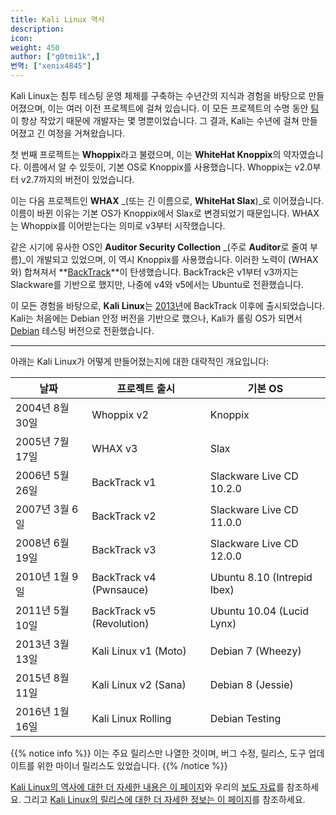 ```yaml
---
title: Kali Linux 역사
description:
icon:
weight: 450
author: ["g0tmi1k",]
번역: ["xenix4845"]
---
```


Kali Linux는 침투 테스팅 운영 체제를 구축하는 수년간의 지식과 경험을 바탕으로 만들어졌으며, 이는 여러 이전 프로젝트에 걸쳐 있습니다. 이 모든 프로젝트의 수명 동안 [팀](/about-us/)이 항상 작았기 때문에 개발자는 몇 명뿐이었습니다. 그 결과, Kali는 수년에 걸쳐 만들어졌고 긴 여정을 거쳐왔습니다.

첫 번째 프로젝트는 **Whoppix**라고 불렸으며, 이는 **WhiteHat Knoppix**의 약자였습니다. 이름에서 알 수 있듯이, 기본 OS로 Knoppix를 사용했습니다. Whoppix는 v2.0부터 v2.7까지의 버전이 있었습니다.

이는 다음 프로젝트인 **WHAX** _(또는 긴 이름으로, **WhiteHat Slax**)_로 이어졌습니다. 이름이 바뀐 이유는 기본 OS가 Knoppix에서 Slax로 변경되었기 때문입니다. WHAX는 Whoppix를 이어받는다는 의미로 v3부터 시작했습니다.

같은 시기에 유사한 OS인 **Auditor Security Collection** _(주로 **Auditor**로 줄여 부름)_이 개발되고 있었으며, 이 역시 Knoppix를 사용했습니다. 이러한 노력이 (WHAX와) 합쳐져서 **[BackTrack](https://www.backtrack-linux.org/)**이 탄생했습니다. BackTrack은 v1부터 v3까지는 Slackware를 기반으로 했지만, 나중에 v4와 v5에서는 Ubuntu로 전환했습니다.

이 모든 경험을 바탕으로, **Kali Linux**는 [2013년](/docs/introduction/press-release/)에 BackTrack 이후에 출시되었습니다. Kali는 처음에는 Debian 안정 버전을 기반으로 했으나, Kali가 롤링 OS가 되면서 [Debian](/docs/policy/kali-linux-relationship-with-debian/) 테스팅 버전으로 전환했습니다.

- - -

아래는 Kali Linux가 어떻게 만들어졌는지에 대한 대략적인 개요입니다:

| 날짜            | 프로젝트 출시             | 기본 OS                     |
|----------------|---------------------------|-----------------------------|
| 2004년 8월 30일 | Whoppix v2                | Knoppix                     |
| 2005년 7월 17일 | WHAX v3                   | Slax                        |
| 2006년 5월 26일 | BackTrack v1              | Slackware Live CD 10.2.0    |
| 2007년 3월 6일  | BackTrack v2              | Slackware Live CD 11.0.0    |
| 2008년 6월 19일 | BackTrack v3              | Slackware Live CD 12.0.0    |
| 2010년 1월 9일  | BackTrack v4 (Pwnsauce)   | Ubuntu 8.10 (Intrepid Ibex) |
| 2011년 5월 10일 | BackTrack v5 (Revolution) | Ubuntu 10.04 (Lucid Lynx)   |
| 2013년 3월 13일 | Kali Linux v1 (Moto)      | Debian 7 (Wheezy)           |
| 2015년 8월 11일 | Kali Linux v2 (Sana)      | Debian 8 (Jessie)           |
| 2016년 1월 16일 | Kali Linux Rolling        | Debian Testing              |

<!--
- 2004-08-30 - [whoppix v2](https://distrowatch.com/table.php?distribution=whoppix)
- 2005-07-17 - [WHAX 3.0](https://distrowatch.com/?newsid=02780)
- 2006-05-26 - [BackTrack v1 FINAL](https://web.archive.org/web/20080626100030/http://www.remote-exploit.org/backtrack_download_veryold.html)
  - https://secmaniac.blogspot.com/2006/05/backtrack-security-final-release.html
- 2006-10-13 - [BackTrack v2 BETA #1](https://web.archive.org/web/20080626100030/http://www.remote-exploit.org/backtrack_download_veryold.html)
  - https://web.archive.org/web/20061027172529/http://www.offsec.com/downloads.html
  - https://secmaniac.blogspot.com/2006/10/backtrack-v20-public-beta-has-been.html
- 2006-11-19 - [BackTrack v2 BETA #2](https://web.archive.org/web/20070202024932/http://www.remote-exploit.org/backtrack_download.html)
- 2007-03-06 - [BackTrack v2 FINAL](https://web.archive.org/web/20090529075045/http://www.remote-exploit.org:80/backtrack_devlog.html)
  - https://secmaniac.blogspot.com/2007/02/backtrack-20-final-due-end-of-febuary.html
- 2007-12-14 - [BackTrack v3 BETA](https://web.archive.org/web/20090529075045/http://www.remote-exploit.org:80/backtrack_devlog.html)
  - https://web.archive.org/web/20080501210105/http://www.remote-exploit.org:80/news.html
  - https://secmaniac.blogspot.com/2007/12/backtrack-3-beta-out.html
- 2008-06-19 - [BackTrack v3 FINAL](https://web.archive.org/web/20090529075045/http://www.remote-exploit.org:80/backtrack_devlog.html)
- 2009-02-11 - [BackTrack v4 BETA](https://web.archive.org/web/20090523080314/http://www.remote-exploit.org/backtrack_download.html)
- 2010-01-09 - [BackTrack v4 FINAL](https://web.archive.org/web/20100114220541/http://www.backtrack-linux.org/backtrack/backtrack4-release/)
  - https://www.offsec.com/blog/backtrack-4-final-release/
- 2010-08-04 - [BackTrack v4 R1](https://web.archive.org/web/20101130093002/http://www.backtrack-linux.org/backtrack/backtrack-4-r1-public-release/)
- 2010-11-19 - [BackTrack v4 R2](https://web.archive.org/web/20110128024129/http://www.backtrack-linux.org/backtrack/backtrack-4-r2-download/)
- 2011-05-10 - [BackTrack v5 FINAL](https://web.archive.org/web/20120226060247/http://www.backtrack-linux.org/backtrack/backtrack-5-release/)
- 2011-08-18 - [BackTrack v5 R1](https://web.archive.org/web/20120223221229/http://www.backtrack-linux.org/backtrack/backtrack-5-r1-released)
- 2012-03-01 - [BackTrack v5 R2](https://web.archive.org/web/20120303005136/http://www.backtrack-linux.org/backtrack/backtrack-5-r2-released/)
- 2012-08-13 - [BackTrack v5 R3](https://web.archive.org/web/20130314031147/http://www.backtrack-linux.org/backtrack/backtrack-5-r3-released/)
-->

{{% notice info %}}
이는 주요 릴리스만 나열한 것이며, 버그 수정, 릴리스, 도구 업데이트를 위한 마이너 릴리스도 있었습니다.
{{% /notice %}}

[Kali Linux의 역사에 대한 더 자세한 내용은 이 페이지](https://web.archive.org/web/20210914172345/https://kali.training/topic/a-bit-of-history/)와 우리의 [보도 자료](/docs/introduction/press-release/)를 참조하세요. 그리고 [Kali Linux의 릴리스에 대한 더 자세한 정보는 이 페이지](/releases/)를 참조하세요.
